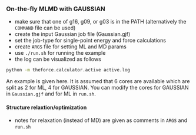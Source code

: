 <!-- #region -->
### On-the-fly MLMD with GAUSSIAN
* make sure that one of g16, g09, or g03 is in the PATH (alternatively the `COMMAND` file can be used)
* create the input Gaussian job file (Gaussian.gjf)
* set the job-type for single-point energy and force calculations
* create `ARGS` file for setting ML and MD params
* use `./run.sh` for running the example
* the log can be visualized as follows
```sh
python -m theforce.calculator.active active.log
```

An example is given here.
It is assumed that 6 cores are available which are split as 2 for ML, 4 for GAUSSIAN.
You can modify the cores for GAUSSIAN in `Gaussian.gjf` and for ML in `run.sh`.

#### Structure relaxtion/optimization
* notes for relaxation (instead of MD) are given as comments in `ARGS` and `run.sh`
<!-- #endregion -->
